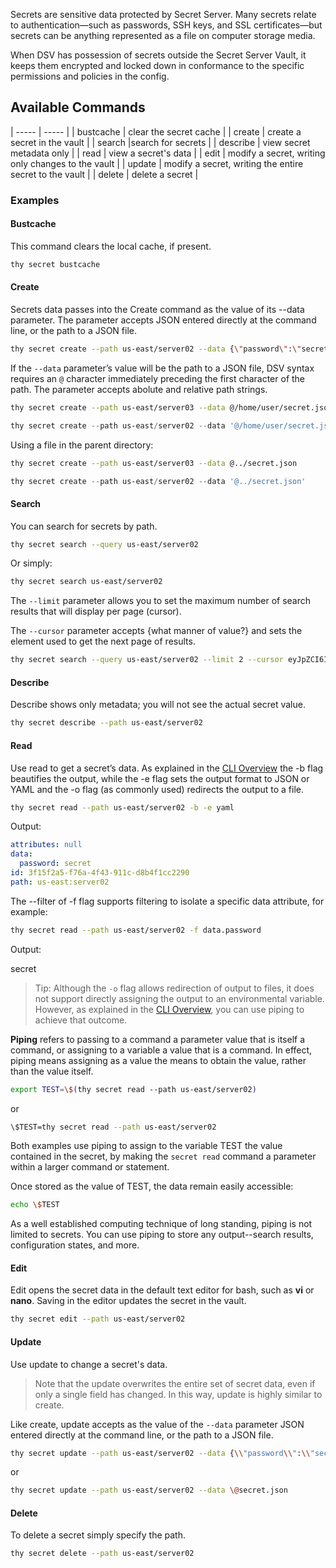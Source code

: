 ﻿[title]: # (Secrets)
[tags]: # (,)
[priority]: # (7010)

Secrets are sensitive data protected by Secret Server. Many secrets relate to authentication—such as passwords, SSH keys, and SSL certificates—but secrets can be anything represented as a file on computer storage media.

When DSV has possession of secrets outside the Secret Server Vault, it keeps them encrypted and locked down in conformance to the specific permissions and policies in the config.

## Available Commands

| ----- | ----- |
| bustcache | clear the secret cache |
| create | create a secret in the vault |
| search |search for secrets |
| describe | view secret metadata only |
| read | view a secret's data |
| edit | modify a secret, writing only changes to the vault |
| update | modify a secret, writing the entire secret to the vault |
| delete | delete a secret |

### Examples

#### Bustcache

This command clears the local cache, if present.

``` bash
thy secret bustcache
```

#### Create

Secrets data passes into the Create command as the value of its --data parameter. The parameter accepts JSON entered directly at the command line, or the path to a JSON file.

``` bash
thy secret create --path us-east/server02 --data {\"password\":\"secret\"}
```

If the `--data` parameter’s value will be the path to a JSON file, DSV syntax requires an `@` character immediately preceding the first character of the path. The parameter accepts abolute and relative path strings.

``` bash
thy secret create --path us-east/server03 --data @/home/user/secret.json
```

``` powershell 
thy secret create --path us-east/server02 --data '@/home/user/secret.json'
```

Using a file in the parent directory:

``` bash
thy secret create --path us-east/server03 --data @../secret.json
```

``` powershell 
thy secret create --path us-east/server02 --data '@../secret.json'
```
#### Search

You can search for secrets by path.

``` bash
thy secret search --query us-east/server02
```

Or simply:

``` bash
thy secret search us-east/server02
```

The `--limit` parameter allows you to set the maximum number of search results that will display per page (cursor).

The `--cursor` parameter accepts {what manner of value?} and sets the element used to get the next page of results.

```bash
thy secret search --query us-east/server02 --limit 2 --cursor eyJpZCI6ImZmZjZjODUxTJ2ZXJzaW9uIjo50IiwidHiJ9
```

#### Describe

Describe shows only metadata; you will not see the actual secret value.

``` bash
thy secret describe --path us-east/server02
```

#### Read

Use read to get a secret’s data. As explained in the [CLI Overview](.\05-cli-overview\index.htm) the -b flag beautifies the output, while the -e flag sets the output format to JSON or YAML and the -o flag (as commonly used) redirects the output to a file.

``` bash
thy secret read --path us-east/server02 -b -e yaml
```

Output:

```yaml
attributes: null
data:
  password: secret
id: 3f15f2a5-f76a-4f43-911c-d8b4f1cc2290
path: us-east:server02
```

The --filter of -f flag supports filtering to isolate a specific data attribute, for example:

```bash
thy secret read --path us-east/server02 -f data.password
```

Output:

secret

> Tip: Although the `-o` flag allows redirection of output to files, it does not support directly assigning the output to an environmental variable. However, as explained in the [CLI Overview](.\05-cli-overview\index.htm), you can use piping to achieve that outcome.

**Piping** refers to passing to a command a parameter value that is itself a command, or assigning to a variable a value that is a command. In effect, piping means assigning as a value the means to obtain the value, rather than the value itself.

```bash
export TEST=\$(thy secret read --path us-east/server02)
```
or 
```bash
\$TEST=thy secret read --path us-east/server02
```

Both examples use piping to assign to the variable TEST the value contained in the secret, by making the `secret read` command a parameter within a larger command or statement. 

Once stored as the value of TEST, the data remain easily accessible:

```bash
echo \$TEST
```

As a well established computing technique of long standing, piping is not limited to secrets. You can use piping to store any output--search results, configuration states, and more.

#### Edit

Edit opens the secret data in the default text editor for bash, such as **vi** or **nano**. Saving in the editor updates the secret in the vault.

``` bash
thy secret edit --path us-east/server02
```

#### Update

Use update to change a secret's data.

>Note that the update overwrites the entire set of secret data, even if only a single field has changed. In this way, update is highly similar to create.

Like create, update accepts as the value of the `--data` parameter JSON entered directly at the command line, or the path to a JSON file. 

```bash
thy secret update --path us-east/server02 --data {\\"password\\":\\"secret2\\"}
```
or
```bash
thy secret update --path us-east/server02 --data \@secret.json
```

#### Delete

To delete a secret simply specify the path.

``` bash
thy secret delete --path us-east/server02
```
